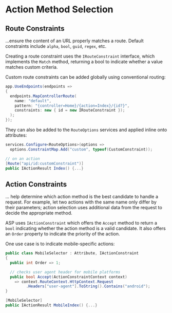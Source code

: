 # Action Method Selection

## Route Constraints

...ensure the content of an URL properly matches a route. Default constraints include `alpha`, `bool`, `guid`, `regex`, etc.

Creating a route constraint uses the `IRouteConstraint` interface, which implements the `Match` method, returning a bool to indicate whether a value matches custom criteria.

Custom route constraints can be added globally using conventional routing:

```c#
app.UseEndpoints(endpoints =>
{
  endpoints.MapControllerRoute(
    name: "default",
    pattern: "{controller=Home}/{action=Index}/{id?}",
    constraints: new { id = new IRouteConstraint });
  );
});
```

They can also be added to the `RouteOptions` services and applied inline onto attributes:

```c#
services.Configure<RouteOptions>(options =>
  options.ConstraintMap.Add("custom", typeof(CustomConstraint));

// on an action
[Route("api/id:customConstraint")]
public IActionResult Index() {...}
```

## Action Constraints

... help determine which action method is the best candidate to handle a request. For example, let two actions with the same name only differ by their parameters; action selection uses additional data from the request to decide the appropriate method.

ASP uses `IActionConstraint` which offers the `Accept` method to return a `bool` indicating whether the action method is a valid candidate. It also offers an `Order` property to indicate the priority of the action.

One use case is to indicate mobile-specific actions:

```c#
public class MobileSelector : Attribute, IActionConstraint
{
  public int Order => 1;

  // checks user agent header for mobile platforms
  public bool Accept(ActionConstraintContext context)
    => context.RouteContext.HttpContext.Request
         .Headers["user-agent"].ToString().Contains("android");
}
```

```c#
[MobileSelector]
public IActionResult MobileIndex() {...}
```
